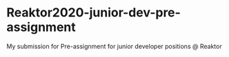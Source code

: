 # Reaktor2020-junior-dev-pre-assignment
My submission for Pre-assignment for junior developer positions @ Reaktor
